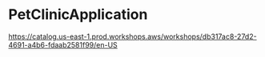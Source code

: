 # PetClinicApplication
https://catalog.us-east-1.prod.workshops.aws/workshops/db317ac8-27d2-4691-a4b6-fdaab2581f99/en-US
